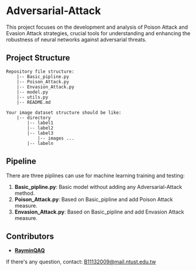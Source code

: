 # Adversarial-Attack
This project focuses on the development and analysis of Poison Attack and Evasion Attack strategies, crucial tools for understanding and enhancing the robustness of neural networks against adversarial threats.

## Project Structure

```
Repository file structure:
    |-- Basic_pipline.py
    |-- Poison_Attack.py
    |-- Envasion_Attack.py
    |-- model.py
    |-- utils.py
    |-- README.md
```

```
Your image dataset structure should be like:
    |-- directory
        |-- label1
        |-- label2
        |-- label3
            |-- images ...
        |-- labeln
```

## Pipeline
There are three piplines can use for machine learning training and testing:
1. **Basic_pipline.py**: Basic model without adding any Adversarial-Attack method.
2. **Poison_Attack.py**: Based on Basic_pipline and add Poison Attack measure.
3. **Envasion_Attack.py**: Based on Basic_pipline and add Envasion Attack measure.

## Contributors
- **[RayminQAQ](https://github.com/RayminQAQ)** 

If there's any question, contact: B11132009@mail.ntust.edu.tw
